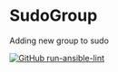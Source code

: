 # SudoGroup
Adding new group to sudo


[![GitHub run-ansible-lint](https://github.com/Olyakaya/SudoGroup/actions/workflows/ansible_lint.yml/badge.svg)](https://github.com/marketplace/actions/run-ansible-lint)
